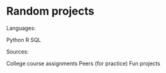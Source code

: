 # Random projects

Languages:

Python
R
SQL

Sources:

College course assignments
Peers (for practice)
Fun projects
